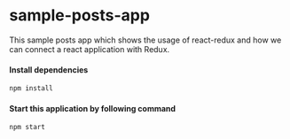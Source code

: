 # sample-posts-app
This sample posts app which shows the usage of react-redux and how we can connect a react application with Redux.

#### Install dependencies
```zsh
npm install
```

#### Start this application by following command
```zsh
npm start
```